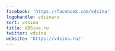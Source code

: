 ```yaml
---
facebook: 'https://facebook.com/vdsina'
logohandle: vdsinaru
sort: vdsina
title: VDSina.ru
twitter: vdsina
website: 'https://vdsina.ru/'
---
```

